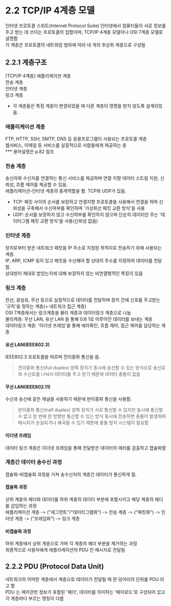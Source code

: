 # 2.2 TCP/IP 4계층 모델

인터넷 프로토콜 스위트(Internet Protocol Suite) 인터넷에서 컴퓨터들이 서로 정보를 주고 받는 데 쓰이는 프로토콜의 집합이며, TCP/IP 4계층 모델이나 OSI 7계층 모델로 설명함<br />
각 계층은 프로토콜의 네트워킹 범위에 따라 네 개의 추상화 계층으로 구성됨<br />

## 2.2.1 계층구조

[TCP/IP 4계층]
애플리케이션 계층<br />
전송 계층<br />
인터넷 계층<br />
링크 계층<br />

- 각 계층들은 특정 계층이 변경되었을 때 다른 계층이 영향을 받지 않도록 설계되었음.

### 애플리케이션 계층

FTP, HTTP, SSH, SMTP, DNS 등 응용프로그램이 사용되는 프로토콜 계층<br />
웹서비스, 이메일 등 서비스를 실질적으로 사람들에게 제공하는 층<br />
\*\*\* 용어설명은 p.82 참조

### 전송 계층

송신자와 수신자를 연결하는 통신 서비스를 제공하며 연결 지향 데이터 스트림 지원, 신뢰성, 흐름 제어를 제공할 수 있음.<br />
애플리케이션-인터넷 계층의 중계역할을 함. TCP와 UDP가 있음.<br />

- TCP: 패킷 사이의 순서를 보장하고 연결지향 프로토콜을 사용해서 연결을 하여 신뢰성을 구축해서 수신여부를 확인하며 '가상회선 패킷 교환 방식'을 사용<br />
- UDP: 순서를 보장하지 않고 수신여부를 확인하지 않으며 단순히 데이터만 주는 '데이터그램 패킷 교환 방식'을 사용(신뢰성 없음)<br />

### 인터넷 계층

장치로부터 받은 네트워크 패킷을 IP 주소로 지정된 목적지로 전송하기 위해 사용되는 계층.<br />
IP, ARP, ICMP 등이 있고 패킷을 수신해야 할 상대의 주소를 지정하여 데이터를 전달함.<br />
상대방이 제대로 받았는지에 대해 보장하지 않는 비연결형적인 특징이 있음<br />

### 링크 계층

전선, 광섬유, 무선 등으로 실질적으로 데이터를 전달하며 장치 간에 신호를 주고받는 '규칙'을 정하는 계층(= 네트워크 접근 계층)<br />
OSI 7계층에서는 링크계층을 물리 계층과 데이터링크 계층으로 나눔<br />
물리계층: 무선 LAN, 유선 LAN 을 통해 0과 1로 이루어진 데이터를 보내는 계층<br />
데이터링크 계층: '이더넷 프레임'을 통해 에러확인, 흐름 제어, 접근 제어를 담당하는 계층<br />

#### 유선 LAN(IEEE802.3)

IEEE802.3 프로토콜을 따르며 전이중화 통신을 씀.<br />

> 전이중화 통신(full duplex)
> 양쪽 장치가 동시에 송신할 수 있는 방식으로 송신로와 수신로를 나눠서 데이터를 주고 받기 때문에 데이터 충돌이 없음

#### 무선 LAN(IEEE802.11)

수신과 송신에 같은 채널을 사용하기 때문에 반이중화 통신을 사용함.<br />

> 반이중화 통신(half duplex)
> 양쪽 장치가 서로 통신할 수 있지만 동시에 통신할 수 없고 한 번에 한 방향만 통신할 수 있는 방식
> 동시에 전송하면 충돌이 발생하여 메시지가 손실되거나 왜곡될 수 있기 때문에 충돌 방지 시스템이 필요함

#### 이더넷 프레임

데이터 링크 계층은 이더넷 프레임을 통해 전달받은 데이터의 에러를 검출하고 캡슐화함<br />

### 계층간 데이터 송수신 과정

캡슐화-비캡슐화 과정을 거쳐 송수신처의 계층간 데이터가 통신하게 됨.

#### 캡슐화 과정

상위 계층의 헤더와 데이터를 하위 계층의 데이터 부분에 포함시키고 해당 계층의 헤더를 삽입하는 과정<br />
애플리케이션 계층 -> ("세그먼트"/"데이터그램화") -> 전송 계층 -> ("패킷화") -> 인터넷 계층 -> ("프레임화") -> 링크 계층

#### 비캡슐화 과정

하위 계층에서 상위 계층으로 가며 각 계층의 헤더 부분을 제거하는 과정<br />
최종적으로 사용자에게 애플리케이션의 PDU 인 메시지로 전달됨

## 2.2.2 PDU (Protocol Data Unit)

네트워크의 어떠한 계층에서 계층으로 데이터가 전달될 때 한 덩어리의 단위를 PDU 라고 함<br />
PDU 는 제어관련 정보가 포함된 '헤더', 데이터를 의미하는 '페이로드'로 구성되어 있고 각 계층마다 부르는 명칭이 다름
